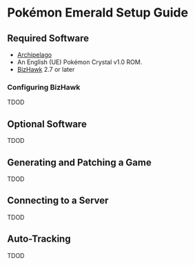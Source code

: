 # Pokémon Emerald Setup Guide

## Required Software

- [Archipelago](https://github.com/ArchipelagoMW/Archipelago/releases)
- An English (UE) Pokémon Crystal v1.0 ROM.
- [BizHawk](https://tasvideos.org/BizHawk/ReleaseHistory) 2.7 or later

### Configuring BizHawk

TDOD

## Optional Software

TDOD

## Generating and Patching a Game

TDOD

## Connecting to a Server

TDOD

## Auto-Tracking

TDOD